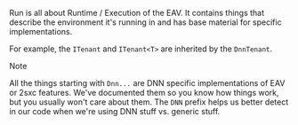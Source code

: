 ﻿---
uid: ToSic.Sxc.Dnn.Run
---

Run is all about Runtime / Execution of the EAV. It contains things that describe the environment it's running in and has base material for specific implementations. 

For example, the `ITenant` and `ITenant<T>` are inherited by the `DnnTenant`. 

> [!NOTE]
> All the things starting with `Dnn...` are DNN specific implementations of EAV or 2sxc features. 
> We've documented them so you know how things work, but you usually won't care about them.
> The `DNN` prefix helps us better detect in our code when we're using DNN stuff vs. generic stuff.
